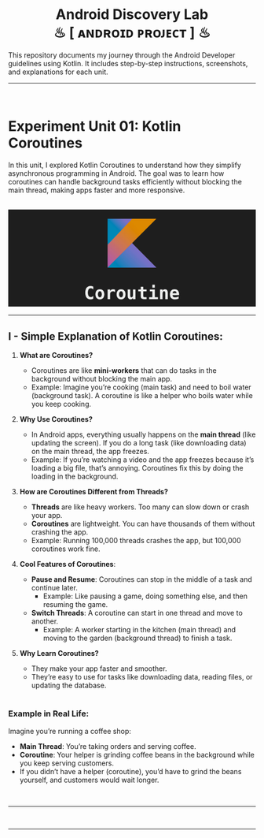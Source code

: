 <h1 align="center" >  Android Discovery Lab  <br> ♨ [ ᴀɴᴅʀᴏɪᴅ  ᴘʀᴏᴊᴇᴄᴛ ] ♨</h1>

This repository documents my journey through the Android Developer guidelines using Kotlin. It includes step-by-step instructions, screenshots, and explanations for each unit.

---

<br/>

# Experiment Unit 01: Kotlin Coroutines
In this unit, I explored Kotlin Coroutines to understand how they simplify asynchronous programming in Android. The goal was to learn how coroutines can handle background tasks efficiently without blocking the main thread, making apps faster and more responsive.

<br/>

<div align="center">
<img src="./_archive/kotlin-coroutine.png" />
</div>

---

## I - Simple Explanation of Kotlin Coroutines:


1. **What are Coroutines?**
    - Coroutines are like **mini-workers** that can do tasks in the background without blocking the main app.
    - Example: Imagine you’re cooking (main task) and need to boil water (background task). A coroutine is like a helper who boils water while you keep cooking.


2. **Why Use Coroutines?**
    - In Android apps, everything usually happens on the **main thread** (like updating the screen). If you do a long task (like downloading data) on the main thread, the app freezes.
    - Example: If you’re watching a video and the app freezes because it’s loading a big file, that’s annoying. Coroutines fix this by doing the loading in the background.


3. **How are Coroutines Different from Threads?**
    - **Threads** are like heavy workers. Too many can slow down or crash your app.
    - **Coroutines** are lightweight. You can have thousands of them without crashing the app.
    - Example: Running 100,000 threads crashes the app, but 100,000 coroutines work fine.


4. **Cool Features of Coroutines**:
    - **Pause and Resume**: Coroutines can stop in the middle of a task and continue later.
        - Example: Like pausing a game, doing something else, and then resuming the game.
    - **Switch Threads**: A coroutine can start in one thread and move to another.
        - Example: A worker starting in the kitchen (main thread) and moving to the garden (background thread) to finish a task.


5. **Why Learn Coroutines?**
    - They make your app faster and smoother.
    - They’re easy to use for tasks like downloading data, reading files, or updating the database.


#


### Example in Real Life:
Imagine you’re running a coffee shop:
- **Main Thread**: You’re taking orders and serving coffee.
- **Coroutine**: Your helper is grinding coffee beans in the background while you keep serving customers.
- If you didn’t have a helper (coroutine), you’d have to grind the beans yourself, and customers would wait longer.

<br/>

---

<br/>

---
